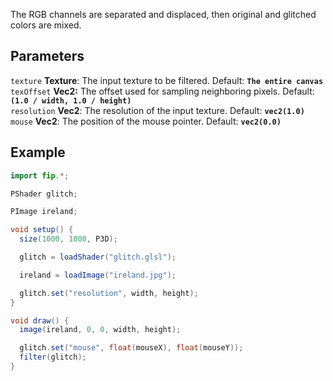 The RGB channels are separated and displaced, then original and glitched colors are mixed.

## Parameters
`texture` **Texture**: The input texture to be filtered. Default: **`The entire canvas`**
<br>
`texOffset` **Vec2:** The offset used for sampling neighboring pixels. Default: **`(1.0 / width, 1.0 / height)`**
<br>
`resolution` **Vec2**: The resolution of the input texture. Default: **`vec2(1.0)`**
<br>
`mouse` **Vec2**: The position of the mouse pointer. Default: **`vec2(0.0)`**

## Example
```java
import fip.*;

PShader glitch;

PImage ireland;

void setup() {
  size(1000, 1000, P3D);

  glitch = loadShader("glitch.glsl");

  ireland = loadImage("ireland.jpg");

  glitch.set("resolution", width, height);
}

void draw() {
  image(ireland, 0, 0, width, height);

  glitch.set("mouse", float(mouseX), float(mouseY));
  filter(glitch);
}

```
